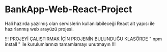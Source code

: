 # BankApp-Web-React-Project
Hali hazırda yazılmış olan servislerin kullanılabileceği React alt yapısı ile hazırlanmış web arayüzü projesi.

!!! PROJEYİ ÇALIŞTIRMAK İÇİN PROJENİN BULUNDUĞU KLASÖRDE " npm install " ile kurulumlarınızı tamamlamayı unutmayın !!!
